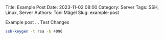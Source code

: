 Title: Example Post
Date: 2023-11-02 08:00
Category: Server
Tags: SSH, Linux, Server
Authors: Toni Mägel
Slug: example-post

Example post ...
Test Changes

```bash
ssh-keygen -t rsa -b 4096
```
